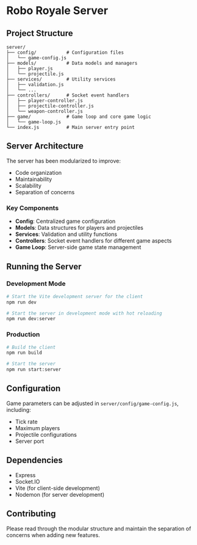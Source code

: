 # Robo Royale Server

## Project Structure

```
server/
├── config/           # Configuration files
│   └── game-config.js
├── models/           # Data models and managers
│   ├── player.js
│   └── projectile.js
├── services/         # Utility services
│   ├── validation.js
│   └── ...
├── controllers/      # Socket event handlers
│   ├── player-controller.js
│   ├── projectile-controller.js
│   └── weapon-controller.js
├── game/             # Game loop and core game logic
│   └── game-loop.js
└── index.js          # Main server entry point
```

## Server Architecture

The server has been modularized to improve:
- Code organization
- Maintainability
- Scalability
- Separation of concerns

### Key Components

- **Config**: Centralized game configuration
- **Models**: Data structures for players and projectiles
- **Services**: Validation and utility functions
- **Controllers**: Socket event handlers for different game aspects
- **Game Loop**: Server-side game state management

## Running the Server

### Development Mode
```bash
# Start the Vite development server for the client
npm run dev

# Start the server in development mode with hot reloading
npm run dev:server
```

### Production
```bash
# Build the client
npm run build

# Start the server
npm run start:server
```

## Configuration

Game parameters can be adjusted in `server/config/game-config.js`, including:
- Tick rate
- Maximum players
- Projectile configurations
- Server port

## Dependencies

- Express
- Socket.IO
- Vite (for client-side development)
- Nodemon (for server development)

## Contributing

Please read through the modular structure and maintain the separation of concerns when adding new features.
